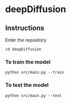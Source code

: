 # deepDiffusion

## Instructions
Enter the repository
```
cd deepDiffusion
```
### To train the model
```
python src/main.py --train
```
### To test the model
```
python src/main.py --test
```
